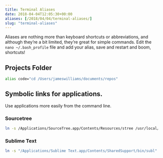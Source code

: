 ```yaml
---
title: Terminal Aliases
date: 2018-04-04T12:05:30+00:00
aliases: [/2018/04/04/terminal-aliases/]
slug: "terminal-aliases"
---
```


Aliases are nothing more than keyboard shortcuts or abbreviations, and although they’re a bit limited, they’re great for simple commands. Edit the `nano ~/.bash_profile` file and add your alias, save and restart and boom, shortcuts!<!--more-->

## Projects Folder

```bash
alias code="cd /Users/jameswilliams/documents/repos"
```

## Symbolic links  for applications.

Use applications more easily from the command line.

### Sourcetree

```bash
ln -s /Applications/SourceTree.app/Contents/Resources/stree /usr/local/bin/
```

### Sublime Text

```bash
ln -s "/Applications/Sublime Text.app/Contents/SharedSupport/bin/subl" /usr/local/bin/subl
```

